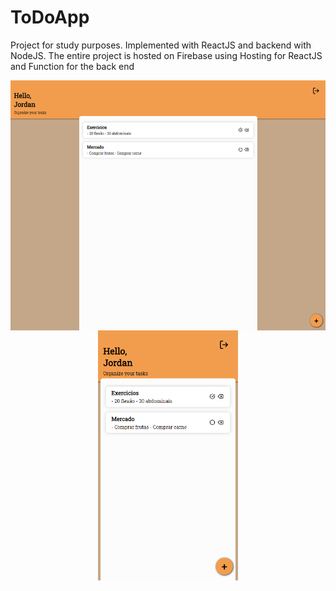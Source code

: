# ToDoApp

Project for study purposes. Implemented with ReactJS and backend with NodeJS.
The entire project is hosted on Firebase using Hosting for ReactJS and Function for the back end


<p align='center'>
  <img
    src='assets_readme/LayoutWeb.png'
    align='center'
    height='400'
  />
  <img
    src='assets_readme/LayoutMobile.png'
    align='center'
    height='400'
  />
</p>
